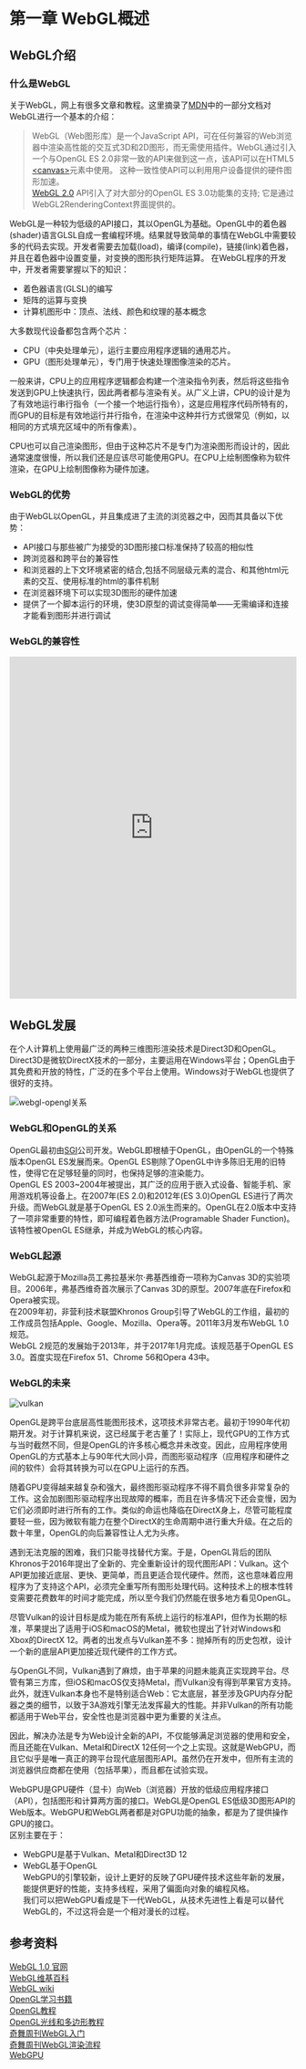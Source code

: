 # 第一章 WebGL概述

## WebGL介绍
### 什么是WebGL  
关于WebGL，网上有很多文章和教程。这里摘录了[MDN](https://developer.mozilla.org/zh-CN/docs/Web/API/WebGL_API)中的一部分文档对WebGL进行一个基本的介绍：  
> WebGL（Web图形库）是一个JavaScript API，可在任何兼容的Web浏览器中渲染高性能的交互式3D和2D图形，而无需使用插件。WebGL通过引入一个与OpenGL ES 2.0非常一致的API来做到这一点，该API可以在HTML5 [\<canvas\>](https://developer.mozilla.org/zh-CN/docs/Web/API/Canvas_API)元素中使用。 这种一致性使API可以利用用户设备提供的硬件图形加速。  
[WebGL 2.0](https://www.khronos.org/registry/webgl/specs/latest/2.0/) API引入了对大部分的OpenGL ES 3.0功能集的支持; 它是通过WebGL2RenderingContext界面提供的。  

WebGL是一种较为低级的API接口，其以OpenGL为基础。OpenGL中的着色器(shader)语言GLSL自成一套编程环境。结果就导致简单的事情在WebGL中需要较多的代码去实现。开发者需要去加载(load)，编译(compile)，链接(link)着色器，并且在着色器中设置变量，对变换的图形执行矩阵运算。
在WebGL程序的开发中，开发者需要掌握以下的知识：  
* 着色器语言(GLSL)的编写  
* 矩阵的运算与变换
* 计算机图形中：顶点、法线、颜色和纹理的基本概念  

大多数现代设备都包含两个芯片：

* CPU（中央处理单元），运行主要应用程序逻辑的通用芯片。
* GPU（图形处理单元），专门用于快速处理图像渲染的芯片。

一般来讲，CPU上的应用程序逻辑都会构建一个渲染指令列表，然后将这些指令发送到GPU上快速执行，因此两者都与渲染有关。从广义上讲，CPU的设计是为了有效地运行串行指令（一个接一个地运行指令），这是应用程序代码所特有的，而GPU的目标是有效地运行并行指令，在渲染中这种并行方式很常见（例如，以相同的方式填充区域中的所有像素）。

CPU也可以自己渲染图形，但由于这种芯片不是专门为渲染图形而设计的，因此通常速度很慢，所以我们还是应该尽可能使用GPU。在CPU上绘制图像称为软件渲染，在GPU上绘制图像称为硬件加速。

### WebGL的优势  
由于WebGL以OpenGL，并且集成进了主流的浏览器之中，因而其具备以下优势：
* API接口与那些被广为接受的3D图形接口标准保持了较高的相似性
* 跨浏览器和跨平台的兼容性  
* 和浏览器的上下文环境紧密的结合,包括不同层级元素的混合、和其他html元素的交互、使用标准的html的事件机制
* 在浏览器环境下可以实现3D图形的硬件加速
* 提供了一个脚本运行的环境，使3D原型的调试变得简单——无需编译和连接才能看到图形并进行调试  

### WebGL的兼容性  
<iframe frameborder=0 height=600 width=100%  src="https://caniuse.com/webgl"></iframe>

## WebGL发展  

在个人计算机上使用最广泛的两种三维图形渲染技术是Direct3D和OpenGL。  
Direct3D是微软DirectX技术的一部分，主要运用在Windows平台；OpenGL由于其免费和开放的特性，广泛的在多个平台上使用。Windows对于WebGL也提供了很好的支持。  

![webgl-opengl关系](../../imgs/webgl/webgl.png)  

### WebGL和OpenGL的关系
OpenGL最初由[SGI](https://en.wikipedia.org/wiki/Silicon_Graphics_International)公司开发。WebGL即根植于OpenGL，由OpenGL的一个特殊版本OpenGL ES发展而来。OpenGL ES剔除了OpenGL中许多陈旧无用的旧特性，使得它在足够轻量的同时，也保持足够的渲染能力。    
OpenGL ES 2003~2004年被提出，其广泛的应用于嵌入式设备、智能手机、家用游戏机等设备上。在2007年(ES 2.0)和2012年(ES 3.0)OpenGL ES进行了两次升级。而WebGL就是基于OpenGL ES 2.0派生而来的。OpenGL在2.0版本中支持了一项非常重要的特性，即可编程着色器方法(Programable Shader Function)。该特性被OpenGL ES继承，并成为WebGL的核心内容。  

### WebGL起源
WebGL起源于Mozilla员工弗拉基米尔·弗基西维奇一项称为Canvas 3D的实验项目。2006年，弗基西维奇首次展示了Canvas 3D的原型。2007年底在Firefox和Opera被实现。  
在2009年初，非营利技术联盟Khronos Group引导了WebGL的工作组，最初的工作成员包括Apple、Google、Mozilla、Opera等。2011年3月发布WebGL 1.0规范。  
WebGL 2规范的发展始于2013年，并于2017年1月完成。该规范基于OpenGL ES 3.0。首度实现在Firefox 51、Chrome 56和Opera 43中。  

### WebGL的未来  
![vulkan](../../imgs/webgl/vulkan.png)  

OpenGL是跨平台底层高性能图形技术，这项技术非常古老。最初于1990年代初期开发。对于计算机来说，这已经属于老古董了！实际上，现代GPU的工作方式与当时截然不同，但是OpenGL的许多核心概念并未改变。因此，应用程序使用OpenGL的方式基本上与90年代大同小异，而图形驱动程序（应用程序和硬件之间的软件）会将其转换为可以在GPU上运行的东西。

随着GPU变得越来越复杂和强大，最终图形驱动程序不得不肩负很多非常复杂的工作。这会加剧图形驱动程序出现故障的概率，而且在许多情况下还会变慢，因为它们必须即时进行所有的工作。类似的命运也降临在DirectX身上，尽管可能程度要轻一些，因为微软有能力在整个DirectX的生命周期中进行重大升级。在之后的数十年里，OpenGL的向后兼容性让人尤为头疼。

遇到无法克服的困难，我们只能寻找替代方案。于是，OpenGL背后的团队Khronos于2016年提出了全新的、完全重新设计的现代图形API：Vulkan。这个API更加接近底层、更快、更简单，而且更适合现代硬件。然而，这也意味着应用程序为了支持这个API，必须完全重写所有图形处理代码。这种技术上的根本性转变需要花费数年的时间才能完成，所以至今我们仍然能在很多地方看见OpenGL。  

尽管Vulkan的设计目标是成为能在所有系统上运行的标准API，但作为长期的标准，苹果提出了适用于iOS和macOS的Metal，微软也提出了针对Windows和Xbox的DirectX 12。两者的出发点与Vulkan差不多：抛掉所有的历史包袱，设计一个新的底层API更加接近现代硬件的工作方式。  

与OpenGL不同，Vulkan遇到了麻烦，由于苹果的问题未能真正实现跨平台。尽管有第三方库，但iOS和macOS仅支持Metal，而Vulkan没有得到苹果官方支持。此外，就连Vulkan本身也不是特别适合Web：它太底层，甚至涉及GPU内存分配器之类的细节，以致于3A游戏引擎无法发挥最大的性能。并非Vulkan的所有功能都适用于Web平台，安全性也是浏览器中更为重要的关注点。

因此，解决办法是专为Web设计全新的API，不仅能够满足浏览器的使用和安全，而且还能在Vulkan、Metal和DirectX 12任何一个之上实现。这就是WebGPU，而且它似乎是唯一真正的跨平台现代底层图形API。虽然仍在开发中，但所有主流的浏览器供应商都在使用（包括苹果），而且都在试验实现。

WebGPU是GPU硬件（显卡）向Web（浏览器）开放的低级应用程序接口（API），包括图形和计算两方面的接口。WebGL是OpenGL ES低级3D图形API的Web版本。WebGPU和WebGL两者都是对GPU功能的抽象，都是为了提供操作GPU的接口。  
区别主要在于：
* WebGPU是基于Vulkan、Metal和Direct3D 12
* WebGL基于OpenGL  
WebGPU的引擎较新，设计上更好的反映了GPU硬件技术这些年新的发展，能提供更好的性能，支持多线程，采用了偏面向对象的编程风格。  
我们可以把WebGPU看成是下一代WebGL，从技术先进性上看是可以替代WebGL的，不过这将会是一个相对漫长的过程。


## 参考资料
[WebGL 1.0 官网](https://www.khronos.org/registry/webgl/specs/latest/1.0/)  
[WebGL维基百科](https://zh.wikipedia.org/wiki/WebGL)  
[WebGL wiki](https://www.khronos.org/webgl/wiki/)  
[OpenGL学习书籍](http://opengles-book.com/)  
[OpenGL教程](https://www.opengl.org/sdk/docs/tutorials/)  
[OpenGL光线和多边形教程](http://www.falloutsoftware.com/tutorials/gl/gl8.htm)  
[奇舞周刊WebGL入门](https://blog.csdn.net/qiwoo_weekly/article/details/102693931)  
[奇舞周刊WebGL渲染流程](https://blog.csdn.net/qiwoo_weekly/article/details/105548735)  
[WebGPU](https://juejin.cn/post/6844903489756364808)

